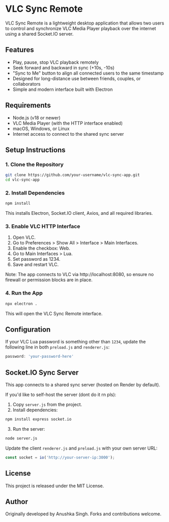 # VLC Sync Remote

VLC Sync Remote is a lightweight desktop application that allows two users to control and synchronize VLC Media Player playback over the internet using a shared Socket.IO server.

## Features

- Play, pause, stop VLC playback remotely  
- Seek forward and backward in sync (+10s, -10s)  
- "Sync to Me" button to align all connected users to the same timestamp  
- Designed for long-distance use between friends, couples, or collaborators  
- Simple and modern interface built with Electron  

## Requirements

- Node.js (v18 or newer)  
- VLC Media Player (with the HTTP interface enabled)  
- macOS, Windows, or Linux  
- Internet access to connect to the shared sync server  

## Setup Instructions

### 1. Clone the Repository

```bash
git clone https://github.com/your-username/vlc-sync-app.git
cd vlc-sync-app
```

### 2. Install Dependencies

```bash
npm install
```

This installs Electron, Socket.IO client, Axios, and all required libraries.

### 3. Enable VLC HTTP Interface

1. Open VLC.  
2. Go to Preferences > Show All > Interface > Main Interfaces.  
3. Enable the checkbox: Web.  
4. Go to Main Interfaces > Lua.  
5. Set password as 1234.  
6. Save and restart VLC.

Note: The app connects to VLC via http://localhost:8080, so ensure no firewall or permission blocks are in place.

### 4. Run the App

```bash
npx electron .
```

This will open the VLC Sync Remote interface.

## Configuration

If your VLC Lua password is something other than `1234`, update the following line in both `preload.js` and `renderer.js`:

```js
password: 'your-password-here'
```

## Socket.IO Sync Server

This app connects to a shared sync server (hosted on Render by default). 


If you'd like to self-host the server (dont do it rn pls): 

1. Copy `server.js` from the project.  
2. Install dependencies:

```bash
npm install express socket.io
```

3. Run the server:

```bash
node server.js
```

Update the client `renderer.js` and `preload.js` with your own server URL:

```js
const socket = io('http://your-server-ip:3000');
```

## License

This project is released under the MIT License.

## Author

Originally developed by Anushka Singh. Forks and contributions welcome.
